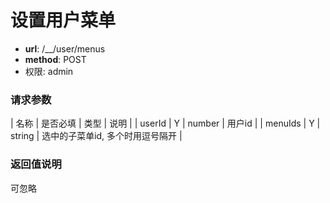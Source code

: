 设置用户菜单
======

- **url**: /__/user/menus
- **method**: POST
- 权限: admin

### 请求参数

| 名称    | 是否必填 | 类型   | 说明                     |
| userId  | Y        | number | 用户id                   |
| menuIds | Y        | string | 选中的子菜单id, 多个时用逗号隔开 |

### 返回值说明

可忽略
